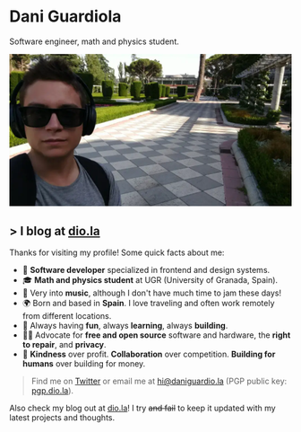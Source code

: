 # Dani Guardiola

Software engineer, math and physics student.

![me](./me.webp)

## > I blog at [dio.la](https://dio.la)

Thanks for visiting my profile! Some quick facts about me:

- 🎨 **Software developer** specialized in frontend and design systems.
- 🎓 **Math and physics student** at UGR (University of Granada, Spain).
- 🎵 Very into **music**, although I don't have much time to jam these days!
- 🌍 Born and based in **Spain**. I love traveling and often work remotely from different locations.
- 💙 Always having **fun**, always **learning**, always **building**.
- ✊🏽 Advocate for **free and open source** software and hardware, the **right to repair**, and **privacy**.
- 🌱 **Kindness** over profit. **Collaboration** over competition. **Building for humans** over building for money.

> Find me on [Twitter](https://twitter.com/daniguardio_la) or email me at [hi@daniguardio.la](mailto:hi@daniguardio.la) (PGP public key: [pgp.dio.la](https://pgp.dio.la/)).

Also check my blog out at [dio.la](https://dio.la)! I try ~~and fail~~ to keep it updated with my latest projects and thoughts.
